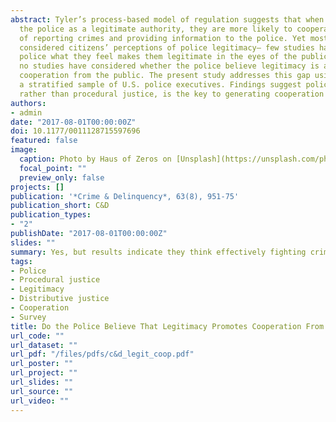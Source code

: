 ```yaml
---
abstract: Tyler’s process-based model of regulation suggests that when citizens perceive
  the police as a legitimate authority, they are more likely to cooperate in the form
  of reporting crimes and providing information to the police. Yet most studies have
  considered citizens’ perceptions of police legitimacy— few studies have asked the
  police what they feel makes them legitimate in the eyes of the public. Likewise,
  no studies have considered whether the police believe legitimacy is associated with
  cooperation from the public. The present study addresses this gap using data from
  a stratified sample of U.S. police executives. Findings suggest police believe performance,
  rather than procedural justice, is the key to generating cooperation from the public.
authors:
- admin
date: "2017-08-01T00:00:00Z"
doi: 10.1177/0011128715597696
featured: false
image:
  caption: Photo by Haus of Zeros on [Unsplash](https://unsplash.com/photos/3ccwmKu4_Zw)
  focal_point: ""
  preview_only: false
projects: []
publication: '*Crime & Delinquency*, 63(8), 951-75'
publication_short: C&D
publication_types:
- "2"
publishDate: "2017-08-01T00:00:00Z"
slides: ""
summary: Yes, but results indicate they think effectively fighting crime is more important.
tags:
- Police
- Procedural justice
- Legitimacy
- Distributive justice
- Cooperation
- Survey
title: Do the Police Believe That Legitimacy Promotes Cooperation From the Public?
url_code: ""
url_dataset: ""
url_pdf: "/files/pdfs/c&d_legit_coop.pdf"
url_poster: ""
url_project: ""
url_slides: ""
url_source: ""
url_video: ""
---
```


